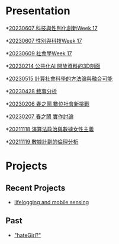# Presentation
*[20230607 科技與性別化創新Week 17](https://docs.google.com/presentation/d/e/2PACX-1vRQhmz73RhfQ4odJw9izMIjXnk5uIAk_OMyoYjFk9-_q941VeywIdS8fOZoEdzuQ8iOJSOb27cHYhgg/pub?start=false&loop=false&delayms=3000)

*[20230607 性別與科技Week 17]()

*[20230609 社會學Week 17]()

*[20230214 公共化AI 開放資料的3D剖面]()

*[20230515 計算社會科學的方法論與融合可能]()

*[20230428 敘事分析]()

*[20230206 春之鬧 數位社會新挑戰]()

*[20230207 春之鬧 實作討論]()


*[20211118 演算法政治與數據女性主義]()

*[20211119 數據計劃的倫理分析]()


# Projects

## Recent Projects
* [lifelogging and mobile sensing]()

## Past
* ["hateGirl?"]()

